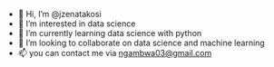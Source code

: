 - 👋 Hi, I’m @jzenatakosi
- 👀 I’m interested in data science 
- 🌱 I’m currently learning data science with python
- 💞️ I’m looking to collaborate on data science and machine learning
- 📫 you can contact me via ngambwa03@gmail.com

<!---
jzenatakosi/jzenatakosi is a ✨ special ✨ repository because its `README.md` (this file) appears on your GitHub profile.
You can click the Preview link to take a look at your changes.
--->
